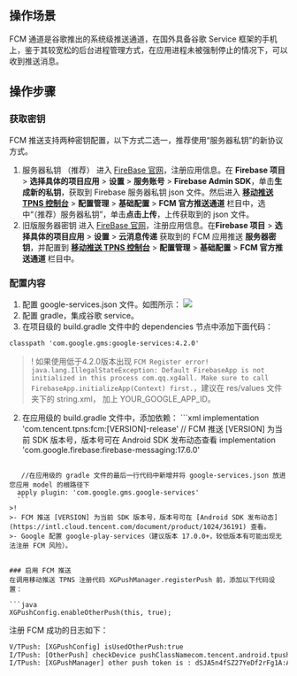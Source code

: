 ## 操作场景
FCM 通道是谷歌推出的系统级推送通道，在国外具备谷歌 Service 框架的手机上，鉴于其较宽松的后台进程管理方式，在应用进程未被强制停止的情况下，可以收到推送消息。

## 操作步骤
### 获取密钥
FCM 推送支持两种密钥配置，以下方式二选一，推荐使用“服务器私钥”的新协议方式。
1. 服务器私钥 （推荐）
进入 [FireBase 官网](https://firebase.google.com/?hl=zh-cn)，注册应用信息。在 **Firebase 项目** > **选择具体的项目应用** > **设置** > **服务账号** > **Firebase Admin SDK**，单击**生成新的私钥**，获取到 Firebase 服务器私钥 json 文件。然后进入 [**移动推送 TPNS 控制台**](https://console.cloud.tencent.com/tpns) > **配置管理** > **基础配置** > **FCM 官方推送通道** 栏目中，选中“（推荐）服务器私钥”，单击**点击上传**，上传获取到的 json 文件。
![]()
2. 旧版服务器密钥
进入 [FireBase 官网](https://firebase.google.com/?hl=zh-cn)，注册应用信息。在**Firebase 项目** > **选择具体的项目应用** > **设置** > **云消息传递** 获取到的 FCM 应用推送 **服务器密钥**，并配置到 [**移动推送 TPNS 控制台**](https://console.cloud.tencent.com/tpns) > **配置管理** > **基础配置** > **FCM 官方推送通道** 栏目中。
![]()
### 配置内容
1. 配置 google-services.json 文件。如图所示：
![](https://main.qcloudimg.com/raw/568561b72a775058bf06750bfab38ed0.png)
2. 配置 gradle，集成谷歌 service。
  1. 在项目级的 build.gradle 文件中的 dependencies 节点中添加下面代码：
```xml
classpath 'com.google.gms:google-services:4.2.0'
```
>! 如果使用低于4.2.0版本出现 `FCM Register error! java.lang.IllegalStateException: Default FirebaseApp is not initialized in this process com.qq.xg4all. Make sure to call FirebaseApp.initializeApp(Context) first.`，建议在 res/values 文件夹下的 string.xml， 加上 YOUR_GOOGLE_APP_ID。
>
  2. 在应用级的 build.gradle 文件中，添加依赖：
	```xml
	  implementation 'com.tencent.tpns:fcm:[VERSION]-release' // FCM 推送 [VERSION] 为当前 SDK 版本号，版本号可在 Android SDK 发布动态查看
      implementation  'com.google.firebase:firebase-messaging:17.6.0'
  ```

	 //在应用级的 gradle 文件的最后一行代码中新增并将 google-services.json 放进您应用 model 的根路径下
	apply plugin: 'com.google.gms.google-services'
	```
>!
>- FCM 推送 [VERSION] 为当前 SDK 版本号，版本号可在 [Android SDK 发布动态](https://intl.cloud.tencent.com/document/product/1024/36191) 查看。
>- Google 配置 google-play-services（建议版本 17.0.0+，较低版本有可能出现无法注册 FCM 风险）。


### 启用 FCM 推送
在调用移动推送 TPNS 注册代码 XGPushManager.registerPush 前，添加以下代码设置：

```java
XGPushConfig.enableOtherPush(this, true);
```
注册 FCM 成功的日志如下：

```xml
V/TPush: [XGPushConfig] isUsedOtherPush:true
I/TPush: [OtherPush] checkDevice pushClassNamecom.tencent.android.tpush.otherpush.fcm.impl.OtherPushImpl
I/TPush: [XGPushManager] other push token is : dSJA5n4fSZ27YeDf2rFg1A:APA91bGiqSPCMZTuyup**********f1fBIahZKYkth2OoDpixDPQmEZkQ11fX06mw_1kEaW5-jFmT4YwlER4qfX66h_BIoUxOyj_tKqZSUg7oHigIKaOrDWmMQfMAqGoT8qSfg  other push type: fcm
```
